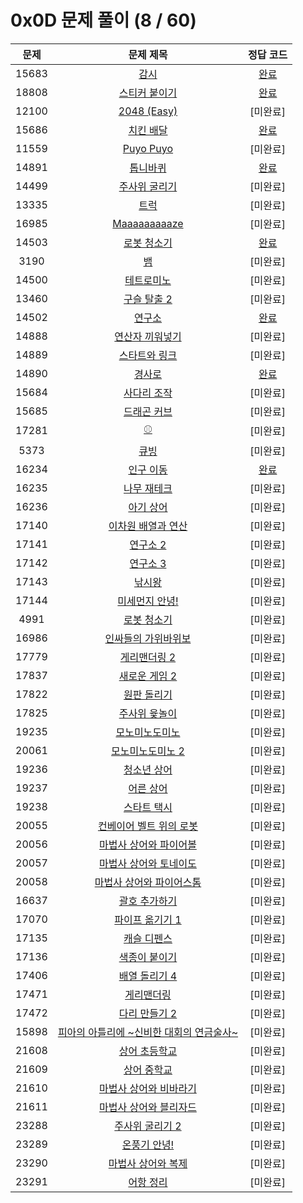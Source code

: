 # 0x0D 문제 풀이 (8 / 60)

| 문제 | 문제 제목 | 정답 코드 |
| :--: | :--: | :--: |
| 15683 | [감시](https://www.acmicpc.net/problem/15683) | [완료](./solutions/15683.cpp) |
| 18808 | [스티커 붙이기](https://www.acmicpc.net/problem/18808) | [완료](./solutions/18808.cpp) |
| 12100 | [2048 (Easy)](https://www.acmicpc.net/problem/12100) | [미완료] |
| 15686 | [치킨 배달](https://www.acmicpc.net/problem/15686) | [완료](./solutions/15686.cpp) |
| 11559 | [Puyo Puyo](https://www.acmicpc.net/problem/11559) | [미완료] |
| 14891 | [톱니바퀴](https://www.acmicpc.net/problem/14891) | [완료](./solutions/14891.cpp) |
| 14499 | [주사위 굴리기](https://www.acmicpc.net/problem/14499) | [미완료] |
| 13335 | [트럭](https://www.acmicpc.net/problem/13335) | [미완료] |
| 16985 | [Maaaaaaaaaze](https://www.acmicpc.net/problem/16985) | [미완료] |
| 14503 | [로봇 청소기](https://www.acmicpc.net/problem/14503) | [완료](./solutions/14503.cpp) |
| 3190 | [뱀](https://www.acmicpc.net/problem/3190) | [미완료]|
| 14500 | [테트로미노](https://www.acmicpc.net/problem/14500) | [미완료] |
| 13460 | [구슬 탈출 2](https://www.acmicpc.net/problem/13460) |[미완료] |
| 14502 | [연구소](https://www.acmicpc.net/problem/14502) | [완료](./solutions/14502.cpp)|
| 14888 | [연산자 끼워넣기](https://www.acmicpc.net/problem/14888) | [미완료] |
| 14889 | [스타트와 링크](https://www.acmicpc.net/problem/14889) | [미완료] |
| 14890 | [경사로](https://www.acmicpc.net/problem/14890) | [완료](./solutions/14890.cpp) |
| 15684 | [사다리 조작](https://www.acmicpc.net/problem/15684) | [미완료] |
| 15685 | [드래곤 커브](https://www.acmicpc.net/problem/15685) | [미완료] |
| 17281 | [⚾](https://www.acmicpc.net/problem/17281) | [미완료] |
| 5373 | [큐빙](https://www.acmicpc.net/problem/5373) | [미완료] |
| 16234 | [인구 이동](https://www.acmicpc.net/problem/16234) | [완료](./solutions/16234.cpp) |
| 16235 | [나무 재테크](https://www.acmicpc.net/problem/16235) | [미완료] |
| 16236 | [아기 상어](https://www.acmicpc.net/problem/16236) | [미완료] |
| 17140 | [이차원 배열과 연산](https://www.acmicpc.net/problem/17140) | [미완료] |
| 17141 | [연구소 2](https://www.acmicpc.net/problem/17141) | [미완료] |
| 17142 | [연구소 3](https://www.acmicpc.net/problem/17142) | [미완료] |
| 17143 | [낚시왕](https://www.acmicpc.net/problem/17143) | [미완료] |
| 17144 | [미세먼지 안녕!](https://www.acmicpc.net/problem/17144) | [미완료] |
| 4991 | [로봇 청소기](https://www.acmicpc.net/problem/4991) | [미완료] |
| 16986 | [인싸들의 가위바위보](https://www.acmicpc.net/problem/16986) | [미완료] |
| 17779 | [게리맨더링 2](https://www.acmicpc.net/problem/17779) | [미완료] |
| 17837 | [새로운 게임 2](https://www.acmicpc.net/problem/17837) | [미완료] |
| 17822 | [원판 돌리기](https://www.acmicpc.net/problem/17822) | [미완료] |
| 17825 | [주사위 윷놀이](https://www.acmicpc.net/problem/17825) | [미완료] |
| 19235 | [모노미노도미노](https://www.acmicpc.net/problem/19235) | [미완료] |
| 20061 | [모노미노도미노 2](https://www.acmicpc.net/problem/20061) | [미완료] |
| 19236 | [청소년 상어](https://www.acmicpc.net/problem/19236) | [미완료] |
| 19237 | [어른 상어](https://www.acmicpc.net/problem/19237) | [미완료] |
| 19238 | [스타트 택시](https://www.acmicpc.net/problem/19238) | [미완료] |
| 20055 | [컨베이어 벨트 위의 로봇](https://www.acmicpc.net/problem/20055) | [미완료] |
| 20056 | [마법사 상어와 파이어볼](https://www.acmicpc.net/problem/20056) | [미완료] |
| 20057 | [마법사 상어와 토네이도](https://www.acmicpc.net/problem/20057) | [미완료] |
| 20058 | [마법사 상어와 파이어스톰](https://www.acmicpc.net/problem/20058) | [미완료] |
| 16637 | [괄호 추가하기](https://www.acmicpc.net/problem/16637) | [미완료] |
| 17070 | [파이프 옮기기 1](https://www.acmicpc.net/problem/17070) | [미완료] |
| 17135 | [캐슬 디펜스](https://www.acmicpc.net/problem/17135) | [미완료] |
| 17136 | [색종이 붙이기](https://www.acmicpc.net/problem/17136) | [미완료] |
| 17406 | [배열 돌리기 4](https://www.acmicpc.net/problem/17406) | [미완료] |
| 17471 | [게리맨더링](https://www.acmicpc.net/problem/17471) | [미완료] |
| 17472 | [다리 만들기 2](https://www.acmicpc.net/problem/17472) | [미완료] |
| 15898 | [피아의 아틀리에 ~신비한 대회의 연금술사~](https://www.acmicpc.net/problem/15898) | [미완료] |
| 21608 | [상어 초등학교](https://www.acmicpc.net/problem/21608) | [미완료] |
| 21609 | [상어 중학교](https://www.acmicpc.net/problem/21609) | [미완료] |
| 21610 | [마법사 상어와 비바라기](https://www.acmicpc.net/problem/21610) | [미완료] |
| 21611 | [마법사 상어와 블리자드](https://www.acmicpc.net/problem/21611) | [미완료] |
| 23288 | [주사위 굴리기 2](https://www.acmicpc.net/problem/23288) | [미완료] |
| 23289 | [온풍기 안녕!](https://www.acmicpc.net/problem/23289) | [미완료] |
| 23290 | [마법사 상어와 복제](https://www.acmicpc.net/problem/23290) | [미완료] |
| 23291 | [어항 정리](https://www.acmicpc.net/problem/23291) | [미완료] |
